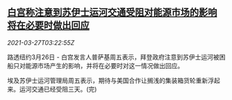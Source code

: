 <!--1616815862000-->
[白宫称注意到苏伊士运河交通受阻对能源市场的影响 将在必要时做出回应](https://cn.reuters.com/article/egypt-suezcanal-usa-biden-0327-idCNKBS2BJ02Y)
------

<div><i>2021-03-27T03:22:55Z</i></div><p>路透纽约3月26日 - 白宫发言人普萨基周五表示，拜登政府注意到苏伊士运河被困船只对能源市场产生的影响，并将在必要时对这一情况做出回应。</p><p>埃及苏伊士运河管理局周五表示，期待与美国合作让搁浅的集装箱货轮重新浮起来。运河交通已经受阻三天。(完)</p>
